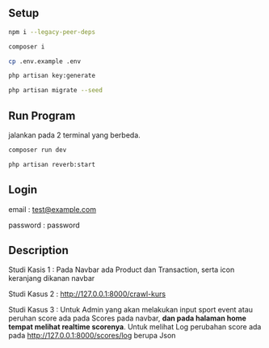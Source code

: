 ## Setup

```bash
npm i --legacy-peer-deps

composer i

cp .env.example .env

php artisan key:generate

php artisan migrate --seed
```

## Run Program
jalankan pada 2 terminal yang berbeda.
```bash
composer run dev

php artisan reverb:start
```

## Login
email : test@example.com

password : password


## Description
Studi Kasis 1 : Pada Navbar ada Product dan Transaction, serta icon keranjang dikanan navbar

Studi Kasus 2 : http://127.0.0.1:8000/crawl-kurs

Studi Kasus 3 : Untuk Admin yang akan melakukan input sport event atau peruhan score ada pada Scores pada navbar, **dan pada halaman home tempat melihat realtime scorenya**. Untuk  melihat Log perubahan score ada pada http://127.0.0.1:8000/scores/log berupa Json
